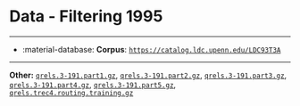 # Data - Filtering 1995 



---

- :material-database: **Corpus**: [`https://catalog.ldc.upenn.edu/LDC93T3A`](https://catalog.ldc.upenn.edu/LDC93T3A)


---

**Other:** [`qrels.3-191.part1.gz`](https://trec.nist.gov/data/qrels_eng/qrels.3-191.part1.gz), [`qrels.3-191.part2.gz`](https://trec.nist.gov/data/qrels_eng/qrels.3-191.part2.gz), [`qrels.3-191.part3.gz`](https://trec.nist.gov/data/qrels_eng/qrels.3-191.part3.gz), [`qrels.3-191.part4.gz`](https://trec.nist.gov/data/qrels_eng/qrels.3-191.part4.gz), [`qrels.3-191.part5.gz`](https://trec.nist.gov/data/qrels_eng/qrels.3-191.part5.gz), [`qrels.trec4.routing.training.gz`](https://trec.nist.gov/data/qrels_eng/qrels.trec4.routing.training.gz)
